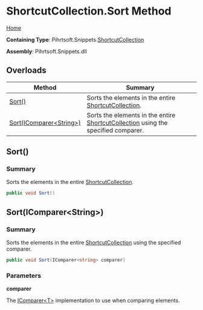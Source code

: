 <a name="_top"></a>

# ShortcutCollection\.Sort Method

[Home](../../../../README.md#_top)

**Containing Type**: Pihrtsoft\.Snippets\.[ShortcutCollection](../README.md#_top)

**Assembly**: Pihrtsoft\.Snippets\.dll

## Overloads

| Method | Summary |
| ------ | ------- |
| [Sort()](#Pihrtsoft_Snippets_ShortcutCollection_Sort) | Sorts the elements in the entire [ShortcutCollection](../README.md#_top)\. |
| [Sort(IComparer\<String>)](#Pihrtsoft_Snippets_ShortcutCollection_Sort_System_Collections_Generic_IComparer_System_String__) | Sorts the elements in the entire [ShortcutCollection](../README.md#_top) using the specified comparer\. |

## Sort\(\) <a name="Pihrtsoft_Snippets_ShortcutCollection_Sort"></a>

### Summary

Sorts the elements in the entire [ShortcutCollection](../README.md#_top)\.

```csharp
public void Sort()
```

## Sort\(IComparer\<String>\) <a name="Pihrtsoft_Snippets_ShortcutCollection_Sort_System_Collections_Generic_IComparer_System_String__"></a>

### Summary

Sorts the elements in the entire [ShortcutCollection](../README.md#_top) using the specified comparer\.

```csharp
public void Sort(IComparer<string> comparer)
```

### Parameters

**comparer**

The [IComparer\<T>](https://docs.microsoft.com/en-us/dotnet/api/system.collections.generic.icomparer-1) implementation to use when comparing elements\.